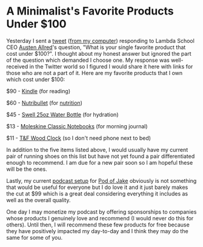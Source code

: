 # A Minimalist's Favorite Products Under $100

Yesterday I sent a [tweet](https://twitter.com/blogofjake/status/1310962126404620288?s=20) ([from my computer](https://blogofjake.com/2020/09/24/screen-time-the-social-dilemma-and-my-plan-to-fix-my-phone-addiction/)) responding to Lambda School CEO [Austen Allred](https://twitter.com/Austen)'s question, "What is your single favorite product that cost under $100?". I thought about my honest answer but ignored the part of the question which demanded I choose one. My response was well-received in the Twitter world so I figured I would share it here with links for those who are not a part of it. Here are my favorite products that I own which cost under $100:

$90 - [Kindle](https://www.amazon.com/Kindle-Now-with-Built-in-Front-Light/dp/B07978J597/ref=sr_1_13?dchild=1&keywords=kindle&qid=1601472712&sr=8-13) (for reading)

$60 - [Nutribullet](https://www.nutribullet.com/shop/blenders/nutribullet/) (for [nutrition](https://blogofjake.com/2020/01/21/the-gluten-free-vegan-diet-intermittent-fasting-and-green-smoothies/))

$45 - [Swell 25oz Water Bottle](https://www.swell.com/shop/swell/bottles/?filter=1&pa_size=25oz&really_curr_tax=56-product_cat) (for hydration)

$13 - [Moleskine Classic Notebooks](https://www.amazon.com/gp/product/8867320513/ref=ppx_yo_dt_b_asin_image_o02_s00?ie=UTF8&psc=1) (for morning journal)

$11 - [T&F Wood Clock](https://www.amazon.com/gp/product/B075V48V19/ref=ppx_yo_dt_b_asin_title_o01_s00?ie=UTF8&psc=1) (so I don't need phone next to bed)

In addition to the five items listed above, I would usually have my current pair of running shoes on this list but have not yet found a pair differentiated enough to recommend. I am due for a new pair soon so I am hopeful these will be the ones.

Lastly, my current [podcast setup](https://www.amazon.com/gp/product/B085XQJXW7/ref=ppx_yo_dt_b_asin_title_o07_s00?ie=UTF8&psc=1) for [Pod of Jake](https://podofjake.com) obviously is not something that would be useful for everyone but I do love it and it just barely makes the cut at $99 which is a great deal considering everything it includes as well as the overall quality.

One day I may monetize my podcast by offering sponsorships to companies whose products I genuinely love and recommend (I would never do this for others). Until then, I will recommend these few products for free because they have positively impacted my day-to-day and I think they may do the same for some of you.
